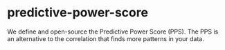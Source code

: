 # predictive-power-score
We define and open-source the Predictive Power Score (PPS). The PPS is an alternative to the correlation that finds more patterns in your data.
